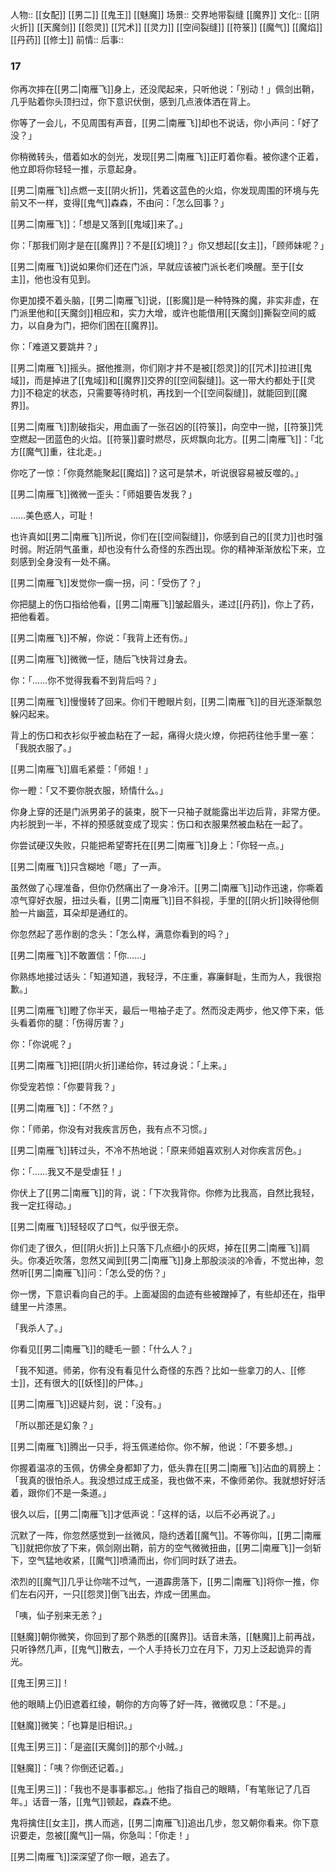 人物:: [[女配]] [[男二]] [[鬼王]] [[魅魔]]
场景:: 交界地带裂缝 [[魔界]]
文化:: [[阴火折]] [[天魔剑]] [[怨灵]] [[咒术]] [[灵力]] [[空间裂缝]] [[符箓]] [[魔气]] [[魔焰]] [[丹药]] [[修士]]
前情:: 
后事:: 


### 17

你再次摔在[[男二|南雁飞]]身上，还没爬起来，只听他说：「别动！」佩剑出鞘，几乎贴着你头顶扫过，你下意识伏倒，感到几点液体洒在背上。

你等了一会儿，不见周围有声音，[[男二|南雁飞]]却也不说话，你小声问：「好了没？」

你稍微转头，借着如水的剑光，发现[[男二|南雁飞]]正盯着你看。被你逮个正着，他立即将你轻轻一推，示意起身。

[[男二|南雁飞]]点燃一支[[阴火折]]，凭着这蓝色的火焰，你发现周围的环境与先前又不一样，变得[[鬼气]]森森，不由问：「怎么回事？」

[[男二|南雁飞]]：「想是又落到[[鬼域]]来了。」

你：「那我们刚才是在[[魔界]]？不是[[幻境]]？」你又想起[[女主]]，「顾师妹呢？」

[[男二|南雁飞]]说如果你们还在门派，早就应该被门派长老们唤醒。至于[[女主]]，他也没有见到。

你更加摸不着头脑，[[男二|南雁飞]]说，[[影魔]]是一种特殊的魔，非实非虚，在门派里他和[[天魔剑]]相应和，实力大增，或许也能借用[[天魔剑]]撕裂空间的威力，以自身为门，把你们困在[[魔界]]。

你：「难道又要跳井？」

[[男二|南雁飞]]摇头。据他推测，你们刚才并不是被[[怨灵]]的[[咒术]]拉进[[鬼域]]，而是掉进了[[鬼域]]和[[魔界]]交界的[[空间裂缝]]。这一带大约都处于[[灵力]]不稳定的状态，只需要等待时机，再找到一个[[空间裂缝]]，就能回到[[魔界]]。

[[男二|南雁飞]]割破指尖，用血画了一张召凶的[[符箓]]，向空中一抛，[[符箓]]凭空燃起一团蓝色的火焰。[[符箓]]霎时燃尽，灰烬飘向北方。[[男二|南雁飞]]：「北方[[魔气]]重，往北走。」

你吃了一惊：「你竟然能聚起[[魔焰]]？这可是禁术，听说很容易被反噬的。」

[[男二|南雁飞]]微微一歪头：「师姐要告发我？」

……美色惑人，可耻！

也许真如[[男二|南雁飞]]所说，你们在[[空间裂缝]]，你感到自己的[[灵力]]也时强时弱。附近阴气虽重，却也没有什么奇怪的东西出现。你的精神渐渐放松下来，立刻感到全身没有一处不痛。

[[男二|南雁飞]]发觉你一瘸一拐，问：「受伤了？」

你把腿上的伤口指给他看，[[男二|南雁飞]]皱起眉头，递过[[丹药]]，你上了药，把他看着。

[[男二|南雁飞]]不解，你说：「我背上还有伤。」

[[男二|南雁飞]]微微一怔，随后飞快背过身去。

你：「……你不觉得我看不到背后吗？」

[[男二|南雁飞]]慢慢转了回来。你们干瞪眼片刻，[[男二|南雁飞]]的目光逐渐飘忽躲闪起来。

背上的伤口和衣衫似乎被血粘在了一起，痛得火烧火燎，你把药往他手里一塞：「我脱衣服了。」

[[男二|南雁飞]]眉毛紧蹙：「师姐！」

你一瞪：「又不要你脱衣服，矫情什么。」

你身上穿的还是门派男弟子的装束，脱下一只袖子就能露出半边后背，非常方便。内衫脱到一半，不祥的预感就变成了现实：伤口和衣服果然被血粘在一起了。

你尝试硬汉失败，只能把希望寄托在[[男二|南雁飞]]身上：「你轻一点。」

[[男二|南雁飞]]只含糊地「嗯」了一声。

虽然做了心理准备，但你仍然痛出了一身冷汗。[[男二|南雁飞]]动作迅速，你嘶着凉气穿好衣服，扭过头看，[[男二|南雁飞]]目不斜视，手里的[[阴火折]]映得他侧脸一片幽蓝，耳朵却是通红的。

你忽然起了恶作剧的念头：「怎么样，满意你看到的吗？」

[[男二|南雁飞]]不敢置信：「你……」

你熟练地接过话头：「知道知道，我轻浮，不庄重，寡廉鲜耻，生而为人，我很抱歉。」

[[男二|南雁飞]]瞪了你半天，最后一甩袖子走了。然而没走两步，他又停下来，低头看着你的腿：「伤得厉害？」

你：「你说呢？」

[[男二|南雁飞]]把[[阴火折]]递给你，转过身说：「上来。」

你受宠若惊：「你要背我？」

[[男二|南雁飞]]：「不然？」

你：「师弟，你没有对我疾言厉色，我有点不习惯。」

[[男二|南雁飞]]转过头，不冷不热地说：「原来师姐喜欢别人对你疾言厉色。」

你：「……我又不是受虐狂！」

你伏上了[[男二|南雁飞]]的背，说：「下次我背你。你修为比我高，自然比我轻，我一定扛得动。」

[[男二|南雁飞]]轻轻叹了口气，似乎很无奈。

你们走了很久，但[[阴火折]]上只落下几点细小的灰烬，掉在[[男二|南雁飞]]肩头。你凑近吹落，忽然又闻到[[男二|南雁飞]]身上那股淡淡的冷香，不觉出神，忽然听[[男二|南雁飞]]问：「怎么受的伤？」

你一愣，下意识看向自己的手。上面凝固的血迹有些被蹭掉了，有些却还在，指甲缝里一片漆黑。

「我杀人了。」

你看见[[男二|南雁飞]]的睫毛一颤：「什么人？」

「我不知道。师弟，你有没有看见什么奇怪的东西？比如一些拿刀的人、[[修士]]，还有很大的[[妖怪]]的尸体。」

[[男二|南雁飞]]迟疑片刻，说：「没有。」

「所以那还是幻象？」

[[男二|南雁飞]]腾出一只手，将玉佩递给你。你不解，他说：「不要多想。」

你握着温凉的玉佩，仿佛全身都卸了力，低头靠在[[男二|南雁飞]]沾血的肩膀上：「我真的很怕杀人。我没想过成王成圣，我也做不来，不像师弟你。我就想好好活着，跟你们不是一条道。」

很久以后，[[男二|南雁飞]]才低声说：「这样的话，以后不必再说了。」

沉默了一阵，你忽然感觉到一丝微风，隐约透着[[魔气]]。不等你叫，[[男二|南雁飞]]就把你放了下来，佩剑刚出鞘，前方的空气微微扭曲，[[男二|南雁飞]]一剑斩下，空气猛地收紧，[[魔气]]喷涌而出，你们同时跃了进去。

浓烈的[[魔气]]几乎让你喘不过气，一道霹雳落下，[[男二|南雁飞]]将你一推，你们左右闪开，一只[[怨灵]]倒飞出去，炸成一团黑血。

「咦，仙子别来无恙？」

[[魅魔]]朝你微笑，你回到了那个熟悉的[[魔界]]。话音未落，[[魅魔]]上前再战，只听铮然几声，[[鬼气]]散去，一个人手持长刀立在月下，刀刃上泛起诡异的青光。

[[鬼王|男三]]！

他的眼睛上仍旧遮着红绫，朝你的方向等了好一阵，微微叹息：「不是。」

[[魅魔]]微笑：「也算是旧相识。」

[[鬼王|男三]]：「是盗[[天魔剑]]的那个小贼。」

[[魅魔]]：「咦？你倒还记着。」

[[鬼王|男三]]：「我也不是事事都忘。」他指了指自己的眼睛，「有笔账记了几百年。」话音一落，[[鬼气]]顿起，森森不绝。

鬼将擒住[[女主]]，携人而逃，[[男二|南雁飞]]追出几步，忽又朝你看来。你下意识要走，忽被[[魔气]]一隔，你急叫：「你走！」

[[男二|南雁飞]]深深望了你一眼，追去了。